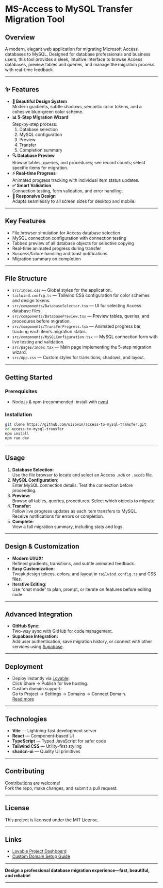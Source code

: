 # MS-Access to MySQL Transfer Migration Tool

## Overview

A modern, elegant web application for migrating Microsoft Access databases to MySQL. Designed for database professionals and business users, this tool provides a sleek, intuitive interface to browse Access databases, preview tables and queries, and manage the migration process with real-time feedback.

---

## ✨ Features

- **🎨 Beautiful Design System**  
  Modern gradients, subtle shadows, semantic color tokens, and a cohesive blue-green color scheme.
- **📊 5-Step Migration Wizard**  
  Step-by-step process:  
  1. Database selection  
  2. MySQL configuration  
  3. Preview  
  4. Transfer  
  5. Completion summary
- **🔍 Database Preview**  
  Browse tables, queries, and procedures; see record counts; select specific items for migration.
- **⚡️ Real-time Progress**  
  Animated progress tracking with individual item status updates.
- **✅ Smart Validation**  
  Connection testing, form validation, and error handling.
- **📱 Responsive Design**  
  Adapts seamlessly to all screen sizes for desktop and mobile.

---

## Key Features

- File browser simulation for Access database selection
- MySQL connection configuration with connection testing
- Tabbed preview of all database objects for selective copying
- Real-time animated progress during transfer
- Success/failure handling and toast notifications
- Migration summary on completion

---

## File Structure

- `src/index.css` — Global styles for the application.
- `tailwind.config.ts` — Tailwind CSS configuration for color schemes and design tokens.
- `src/components/DatabaseSelector.tsx` — UI for selecting Access database files.
- `src/components/DatabasePreview.tsx` — Preview tables, queries, and procedures before migration.
- `src/components/TransferProgress.tsx` — Animated progress bar, tracking each item’s migration status.
- `src/components/MySQLConfiguration.tsx` — MySQL connection form with live testing and validation.
- `src/pages/Index.tsx` — Main page implementing the 5-step migration wizard.
- `src/App.css` — Custom styles for transitions, shadows, and layout.

---

## Getting Started

### Prerequisites

- Node.js & npm (recommended: install with [nvm](https://github.com/nvm-sh/nvm#installing-and-updating))

### Installation

```sh
git clone https://github.com/sisovin/access-to-mysql-transfer.git
cd access-to-mysql-transfer
npm install
npm run dev
```

---

## Usage

1. **Database Selection:**  
   Use the file browser to locate and select an Access `.mdb` or `.accdb` file.
2. **MySQL Configuration:**  
   Enter MySQL connection details. Test the connection before proceeding.
3. **Preview:**  
   Browse all tables, queries, procedures. Select which objects to migrate.
4. **Transfer:**  
   Follow live progress updates as each item transfers to MySQL.  
   Receive notifications for errors or completion.
5. **Complete:**  
   View a full migration summary, including stats and logs.

---

## Design & Customization

- **Modern UI/UX:**  
  Refined gradients, transitions, and subtle animated feedback.
- **Easy Customization:**  
  Tweak design tokens, colors, and layout in `tailwind.config.ts` and CSS files.
- **Iterative Editing:**  
  Use “chat mode” to plan, prompt, or iterate on features before editing code.

---

## Advanced Integration

- **GitHub Sync:**  
  Two-way sync with GitHub for code management.
- **Supabase Integration:**  
  Add user authentication, save migration history, or connect with other services using [Supabase](https://supabase.com/).

---

## Deployment

- Deploy instantly via [Lovable](https://lovable.dev/projects/3fc76292-b938-481d-bdcb-03111186b66e):  
  Click Share → Publish for live hosting.
- Custom domain support:  
  Go to Project → Settings → Domains → Connect Domain.  
  [Read more](https://docs.lovable.dev/tips-tricks/custom-domain#step-by-step-guide)

---

## Technologies

- **Vite** — Lightning-fast development server
- **React** — Component-based UI
- **TypeScript** — Typed JavaScript for safer code
- **Tailwind CSS** — Utility-first styling
- **shadcn-ui** — Quality UI primitives

---

## Contributing

Contributions are welcome!  
Fork the repo, make changes, and submit a pull request.

---

## License

This project is licensed under the MIT License.

---

## Links

- [Lovable Project Dashboard](https://lovable.dev/projects/3fc76292-b938-481d-bdcb-03111186b66e)
- [Custom Domain Setup Guide](https://docs.lovable.dev/tips-tricks/custom-domain#step-by-step-guide)

---

**Design a professional database migration experience—fast, beautiful, and reliable!**

---

